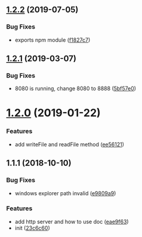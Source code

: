 ## [1.2.2](https://github.com/hubcarl/node-tool-utils/compare/1.2.1...1.2.2) (2019-07-05)


### Bug Fixes

* exports npm module ([f1827c7](https://github.com/hubcarl/node-tool-utils/commit/f1827c7))



<a name="1.2.1"></a>
## [1.2.1](https://github.com/hubcarl/node-tool-utils/compare/1.2.0...1.2.1) (2019-03-07)


### Bug Fixes

* 8080 is running, change 8080 to 8888 ([5bf57e0](https://github.com/hubcarl/node-tool-utils/commit/5bf57e0))



<a name="1.2.0"></a>
# [1.2.0](https://github.com/hubcarl/node-tool-utils/compare/1.1.1...1.2.0) (2019-01-22)


### Features

* add writeFile and readFile method ([ee56121](https://github.com/hubcarl/node-tool-utils/commit/ee56121))



<a name="1.1.1"></a>
## 1.1.1 (2018-10-10)


### Bug Fixes

* windows explorer path invalid ([e9809a9](https://github.com/hubcarl/node-tool-utils/commit/e9809a9))


### Features

* add http server and how to use doc ([eae9f63](https://github.com/hubcarl/node-tool-utils/commit/eae9f63))
* init ([23c6c60](https://github.com/hubcarl/node-tool-utils/commit/23c6c60))



